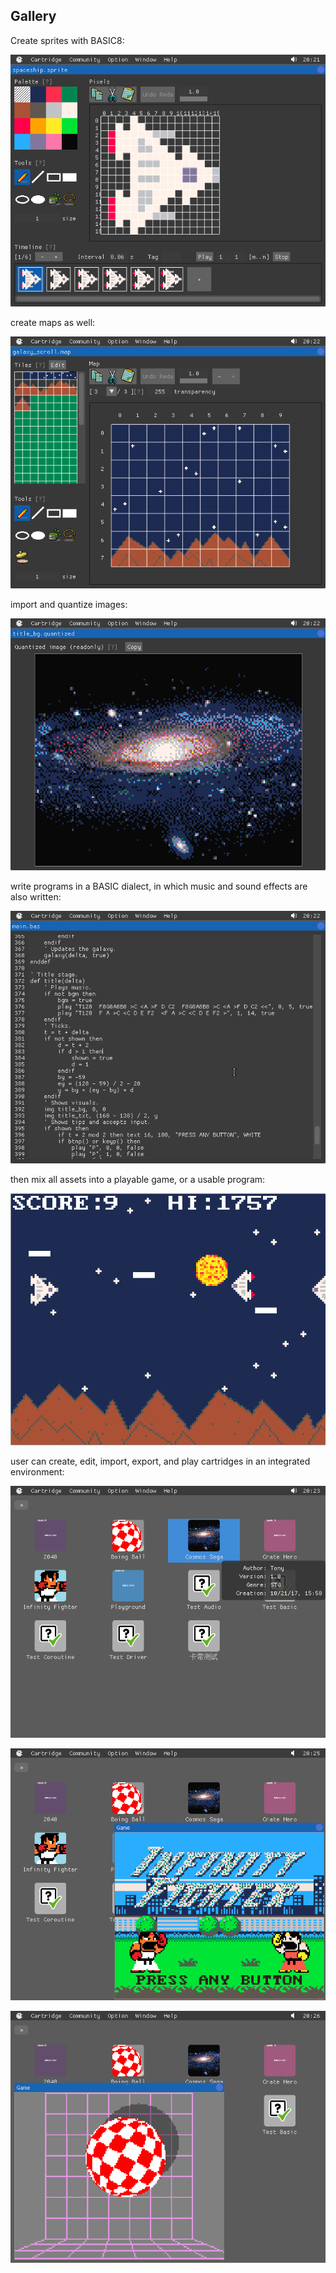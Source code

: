 ## Gallery

Create sprites with BASIC8:

![](pages/imgs/creating_sprites.png)

create maps as well:

![](pages/imgs/creating_maps.png)

import and quantize images:

![](pages/imgs/importing_images.png)

write programs in a BASIC dialect, in which music and sound effects are also written:

![](pages/imgs/writing_programs.png)

then mix all assets into a playable game, or a usable program:

![](pages/imgs/playable_now.png)

user can create, edit, import, export, and play cartridges in an integrated environment:

![](pages/imgs/integrated.png)

![](pages/imgs/more_cartridges1.png)

![](pages/imgs/more_cartridges2.png)
